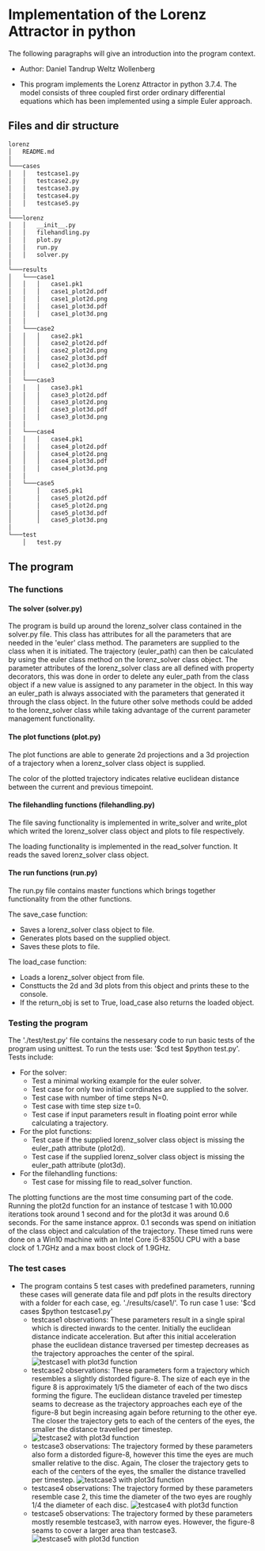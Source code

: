 # Implementation of the Lorenz Attractor in python

The following paragraphs will give an introduction into
the program context.

- Author: Daniel Tandrup Weltz Wollenberg

- This program implements the Lorenz Attractor in python 3.7.4. 
The model consists of three coupled first order ordinary
differential equations which has been implemented using
a simple Euler approach.

## Files and dir structure
```bash
lorenz
│   README.md
│
└───cases
│   │   testcase1.py
│   │   testcase2.py
│   │   testcase3.py
│   │   testcase4.py
│   │   testcase5.py
│
└───lorenz
│   │   __init__.py
│   │   filehandling.py
│   │   plot.py
│   │   run.py
│   │   solver.py
│
└───results
│   └───case1
│   │   │   case1.pk1
│   │   │   case1_plot2d.pdf
│   │   │   case1_plot2d.png
│   │   │   case1_plot3d.pdf
│   │   │   case1_plot3d.png
│   │
│   └───case2
│   │   │   case2.pk1
│   │   │   case2_plot2d.pdf
│   │   │   case2_plot2d.png
│   │   │   case2_plot3d.pdf
│   │   │   case2_plot3d.png
│   │
│   └───case3
│   │   │   case3.pk1
│   │   │   case3_plot2d.pdf
│   │   │   case3_plot2d.png
│   │   │   case3_plot3d.pdf
│   │   │   case3_plot3d.png
│   │
│   └───case4
│   │   │   case4.pk1
│   │   │   case4_plot2d.pdf
│   │   │   case4_plot2d.png
│   │   │   case4_plot3d.pdf
│   │   │   case4_plot3d.png
│   │
│   └───case5
│       │   case5.pk1
│       │   case5_plot2d.pdf
│       │   case5_plot2d.png
│       │   case5_plot3d.pdf
│       │   case5_plot3d.png
│
└───test
    │   test.py
```

## The program
### The functions
#### The solver (solver.py)
The program is build up around the lorenz_solver class contained in the 
solver.py file. This class has attributes for all the parameters that are
needed in the 'euler' class method. The parameters are supplied to the
class when it is initiated. The trajectory (euler_path) can then be calculated
by using the euler class method on the lorenz_solver class object.
The parameter attributes of the lorenz_solver class are all defined with property 
decorators, this was done in order to delete any euler_path from the class
object if a new value is assigned to any parameter in the object. In this way
an euler_path is always associated with the parameters that generated it
through the class object. In the future other solve methods could be added to
the lorenz_solver class while taking advantage of the current parameter management
functionality.

#### The plot functions (plot.py)
The plot functions are able to generate 2d projections and a 3d projection
of a trajectory when a lorenz_solver class object is supplied.

The color of the plotted trajectory indicates relative euclidean distance
between the current and previous timepoint.

#### The filehandling functions (filehandling.py)
The file saving functionality is implemented in write_solver and write_plot
which writed the lorenz_solver class object and plots to file respectively.

The loading functionality is implemented in the read_solver function. It
reads the saved lorenz_solver class object.

#### The run functions (run.py)
The run.py file contains master functions which brings together functionality
from the other functions.

The save_case function:
- Saves a lorenz_solver class object to file.
- Generates plots based on the supplied object.
- Saves these plots to file.

The load_case function:
- Loads a lorenz_solver object from file.
- Consttucts the 2d and 3d plots from this object and prints these to the console.
- If the return_obj is set to True, load_case also returns the loaded object.

### Testing the program
The './test/test.py' file contains the nessesary code to run basic tests of the
program using unittest. To run the tests use: '$cd test $python test.py'.
Tests include:
- For the solver:
	- Test a minimal working example for the euler solver.
	- Test case for only two initial corrdinates are supplied to the solver.
	- Test case with number of time steps N=0.
	- Test case with time step size t=0.
	- Test case if input parameters result in floating point error while calculating
	a trajectory.
- For the plot functions:
	- Test case if the supplied lorenz_solver class object is missing the euler_path
	attribute (plot2d).
	- Test case if the supplied lorenz_solver class object is missing the euler_path
	attribute (plot3d).
- For the filehandling functions:
	- Test case for missing file to read_solver function.


The plotting functions are the most time consuming part of the code. Running
the plot2d function for an instance of testcase 1 with 10.000 iterations took 
around 1 second and for the plot3d it was around 0.6 seconds. For the same instance
approx. 0.1 seconds was spend on initiation of the class object and calculation of the
trajectory. These timed runs were done on a Win10 machine with an Intel Core i5-8350U
CPU with a base clock of 1.7GHz and a max boost clock of 1.9GHz.

### The test cases

- The program contains 5 test cases with predefined parameters,
running these cases will generate data file and pdf plots in the
results directory with a folder for each case, eg. './results/case1/'. 
To run case 1 use: '$cd cases $python testcase1.py'
	- testcase1 observations: These parameters result in a single spiral
	which is directed inwards to the center. Initially the euclidean distance
	indicate acceleration. But after this initial acceleration phase 
	the euclidean distance traversed per timestep decreases as the trajectory 
	approaches the center of the spiral.  
	![testcase1 with plot3d function](results/case1/case1_plot3d.png)
	- testcase2 observations: These parameters form a trajectory which resembles
	a slightly distorded figure-8. The size of each eye in the figure 8 is
	approximately 1/5 the diameter of each of the two discs forming the figure.
	The euclidean distance traveled per timestep seams to decrease as the
	trajectory approaches each eye of the figure-8 but begin increasing
	again before returning to the other eye. The closer the trajectory
	gets to each of the centers of the eyes, the smaller the distance travelled 
	per timestep.
	![testcase2 with plot3d function](results/case2/case2_plot3d.png)
	- testcase3 observations: The trajectory formed by these parameters also
	form a distorded figure-8, however this time the eyes are much smaller
	relative to the disc. Again, The closer the trajectory gets to each of 
	the centers of the eyes, the smaller the distance travelled per timestep.
	![testcase3 with plot3d function](results/case3/case3_plot3d.png)
	- testcase4 observations: The trajectory formed by these parameters
	resemble case 2, this time the diameter of the two eyes are
	roughly 1/4 the diameter of each disc.
	![testcase4 with plot3d function](results/case4/case4_plot3d.png)
	- testcase5 observations: The trajectory formed by these parameters mostly
	resemble testcase3, with narrow eyes. However, the figure-8 seams to cover a
	larger area than testcase3.
	![testcase5 with plot3d function](results/case5/case5_plot3d.png)



# 
